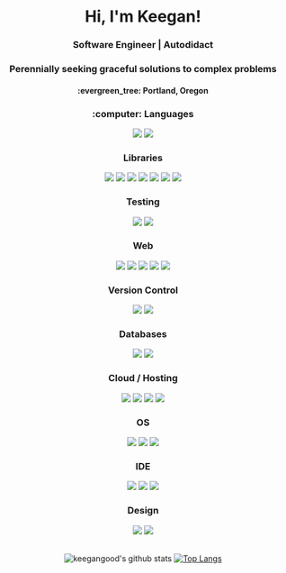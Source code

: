 
<div align="center">
  <h1>Hi, I'm Keegan!</h1>
  
  
  <h3><b>Software Engineer</b> | <b>Autodidact</b></h3>
  <h3>Perennially seeking graceful solutions to complex problems</h3>
  <h4>:evergreen_tree: Portland, Oregon</h4>
  
  <h3>:computer: Languages</h3>
  <img src="https://img.shields.io/badge/Python-3776AB?style=for-the-badge&logo=python&logoColor=white"/>
    <img src="https://img.shields.io/badge/JavaScript-F7DF1E?style=for-the-badge&logo=javascript&logoColor=black"/>
  
  <h3>Libraries</h3>
 <img src="https://img.shields.io/badge/Django-092E20?style=for-the-badge&logo=django&logoColor=white"/>
  <img src="https://img.shields.io/badge/DJANGO-REST-ff1709?style=for-the-badge&logo=django&logoColor=white&color=ff1709&labelColor=gray"/>
  <img src="https://img.shields.io/badge/React-20232A?style=for-the-badge&logo=react&logoColor=61DAFB"/>
  <img src="https://img.shields.io/badge/Redux-593D88?style=for-the-badge&logo=redux&logoColor=white"/>
    <img src ="https://img.shields.io/badge/React_Router-CA4245?style=for-the-badge&logo=react-router&logoColor=white"/>
<img src ="https://img.shields.io/badge/Next-black?style=for-the-badge&logo=next.js&logoColor=white"/>
    <img src ="https://img.shields.io/badge/green%20sock-88CE02?style=for-the-badge&logo=greensock&logoColor=white"/>
  
  <h3>Testing</h3>
    <img src="https://img.shields.io/badge/Jest-323330?style=for-the-badge&logo=Jest&logoColor=white"/>
  <img src="https://img.shields.io/badge/testing%20library-323330?style=for-the-badge&logo=testing-library&logoColor=red"/>
  
  <h3>Web</h3>
  <img src="https://img.shields.io/badge/html5-%23E34F26.svg?style=for-the-badge&logo=html5&logoColor=white"/>
  <img src="https://img.shields.io/badge/css3-%231572B6.svg?style=for-the-badge&logo=css3&logoColor=white"/>
  <img src="https://img.shields.io/badge/Sass-CC6699?style=for-the-badge&logo=sass&logoColor=white"/>
  <img src="https://img.shields.io/badge/Bootstrap-563D7C?style=for-the-badge&logo=bootstrap&logoColor=white"/>
    <img src="https://img.shields.io/badge/Markdown-000000?style=for-the-badge&logo=markdown&logoColor=white"/>
  
  <h3>Version Control</h3>
  <img src="https://img.shields.io/badge/GIT-E44C30?style=for-the-badge&logo=git&logoColor=white"/>
    <img src ="https://img.shields.io/badge/GitHub-100000?style=for-the-badge&logo=github&logoColor=white"/>
  
  <h3>Databases</h3>
  <img src ="https://img.shields.io/badge/SQLite-07405E?style=for-the-badge&logo=sqlite&logoColor=white"/>
  <img src ="https://img.shields.io/badge/PostgreSQL-316192?style=for-the-badge&logo=postgresql&logoColor=white"/>
  
  <h3>Cloud / Hosting</h3>
  <img src ="https://img.shields.io/badge/GitHub_Actions-2088FF?style=for-the-badge&logo=github-actions&logoColor=white"/>
  <img src ="https://img.shields.io/badge/Heroku-430098?style=for-the-badge&logo=heroku&logoColor=white"/>
  <img src ="https://img.shields.io/badge/Amazon_AWS-FF9900?style=for-the-badge&logo=amazonaws&logoColor=white"/>
  <img src ="https://img.shields.io/badge/Netlify-00C7B7?style=for-the-badge&logo=netlify&logoColor=white"/>
  
  <h3>OS</h3>
    <img src ="https://img.shields.io/badge/Windows-0078D6?style=for-the-badge&logo=windows&logoColor=white"/>
    <img src ="https://img.shields.io/badge/Linux-FCC624?style=for-the-badge&logo=linux&logoColor=black"/>
    <img src ="https://img.shields.io/badge/mac%20os-000000?style=for-the-badge&logo=apple&logoColor=white"/>
  
  <h3>IDE</h3>
      <img src ="https://img.shields.io/badge/Visual_Studio_Code-0078D4?style=for-the-badge&logo=visual%20studio%20code&logoColor=white"/>
      <img src ="https://img.shields.io/badge/VIM-%2311AB00.svg?&style=for-the-badge&logo=vim&logoColor=white"/>
      <img src ="https://img.shields.io/badge/tmux-1BB91F?style=for-the-badge&logo=tmux&logoColor=white"/>
  
  <h3>Design</h3>
  <img src ="https://img.shields.io/badge/Gimp-657D8B?style=for-the-badge&logo=gimp&logoColor=FFFFFF"/>
  <img src ="https://img.shields.io/badge/Inkscape-e0e0e0?style=for-the-badge&logo=inkscape&logoColor=080A13"/>

  
  <br/>
  <br/>
  
  ![keegangood's github stats](https://github-readme-stats.vercel.app/api?username=perennialAutodidact&theme=dark&show_icons=true&hide_title=true)
  [![Top Langs](https://github-readme-stats.vercel.app/api/top-langs/?username=perennialAutodidact&layout=compact&theme=dark)](https://github.com/perennialAutodidact/github-readme-stats)
</div>

<!--
**keegangood/keegangood** is a ✨ _special_ ✨ repository because its `README.md` (this file) appears on your GitHub profile.
Here are some ideas to get you started:

- 🔭 I’m currently working o
- 🌱 I’m currently learning ...
- 👯 I’m looking to collaborate on ...
- 🤔 I’m looking for help with ...
- 💬 Ask me about ...
- 📫 How to reach me: ...
- 😄 Pronouns: ...
- ⚡ Fun fact: ...
-->
